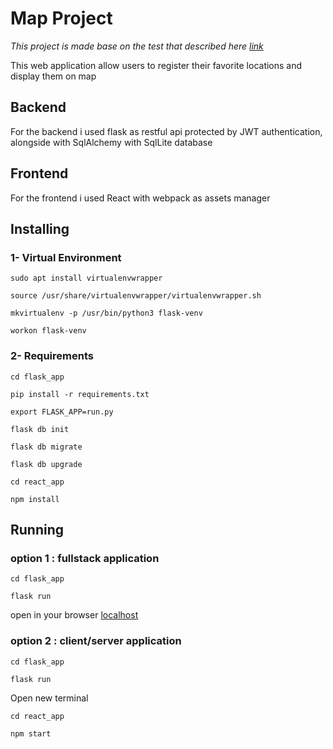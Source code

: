 # Map Project

_This project is made base on the test that described here
[link](https://docs.google.com/document/d/1LulF_IS3GU0vPo_mileXiJ6bLL-4dW3yxBDtIbhuLM4/edit?fbclid=IwAR1C8s7TDQxHBI4dIm9ZFXXfXwAhtgv0DMLS6O42rQURUCcS9ffHuGJV5ng)_

This web application allow users to register their favorite locations and display them on map

## Backend

For the backend i used flask as restful api protected by JWT authentication, alongside with SqlAlchemy with SqlLite database

## Frontend

For the frontend i used React with webpack as assets manager

## Installing

### 1- Virtual Environment

```
sudo apt install virtualenvwrapper
```

```
source /usr/share/virtualenvwrapper/virtualenvwrapper.sh
```

```
mkvirtualenv -p /usr/bin/python3 flask-venv
```

```
workon flask-venv
```

### 2- Requirements

```
cd flask_app
```

```
pip install -r requirements.txt
```

```
export FLASK_APP=run.py
```

```
flask db init
```

```
flask db migrate
```

```
flask db upgrade
```

```
cd react_app
```

```
npm install
```

## Running

### option 1 : fullstack application

```
cd flask_app
```

```
flask run
```

open in your browser [localhost](http://localhost:5000/)

### option 2 : client/server application

```
cd flask_app
```

```
flask run
```

Open new terminal

```
cd react_app
```

```
npm start
```

